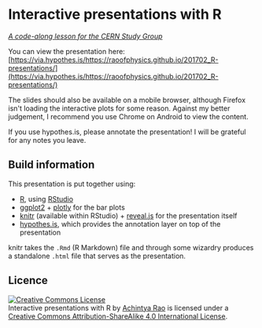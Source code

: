 # Interactive presentations with R

[*A code-along lesson for the CERN Study Group*](https://github.com/CERNStudyGroup/cernstudygroup.github.io/issues/46)

You can view the presentation here: [https://via.hypothes.is/https://raoofphysics.github.io/201702_R-presentations/](https://via.hypothes.is/https://raoofphysics.github.io/201702_R-presentations/)

The slides should also be available on a mobile browser, although Firefox isn't loading the interactive plots for some reason. Against my better judgement, I recommend you use Chrome on Android to view the content.

If you use hypothes.is, please annotate the presentation! I will be grateful for any notes you leave.

## Build information

This presentation is put together using:

- [R](https://www.r-project.org/), using [RStudio](https://www.rstudio.com/)
- [ggplot2](http://ggplot2.org/) + [plotly](https://plot.ly/) for the bar plots
- [knitr](https://cran.r-project.org/web/packages/knitr/index.html) (available within RStudio) + [reveal.js](http://lab.hakim.se/reveal-js/) for the presentation itself
- [hypothes.is](https://hypothes.is/), which provides the annotation layer on top of the presentation

knitr takes the `.Rmd` (R Markdown) file and through some wizardry produces a standalone `.html` file that serves as the presentation.

## Licence

<a rel="license" href="http://creativecommons.org/licenses/by-sa/4.0/"><img alt="Creative Commons License" style="border-width:0" src="https://i.creativecommons.org/l/by-sa/4.0/80x15.png" /></a><br /><span xmlns:dct="http://purl.org/dc/terms/" href="http://purl.org/dc/dcmitype/InteractiveResource" property="dct:title" rel="dct:type">Interactive presentations with R</span> by <a xmlns:cc="http://creativecommons.org/ns#" href="https://github.com/RaoOfPhysics/201702_R-presentations" property="cc:attributionName" rel="cc:attributionURL">Achintya Rao</a> is licensed under a <a rel="license" href="http://creativecommons.org/licenses/by-sa/4.0/">Creative Commons Attribution-ShareAlike 4.0 International License</a>.
